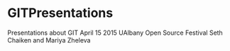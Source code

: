 # GITPresentations
Presentations about GIT
April 15 2015  UAlbany Open Source Festival
Seth Chaiken and Mariya Zheleva


